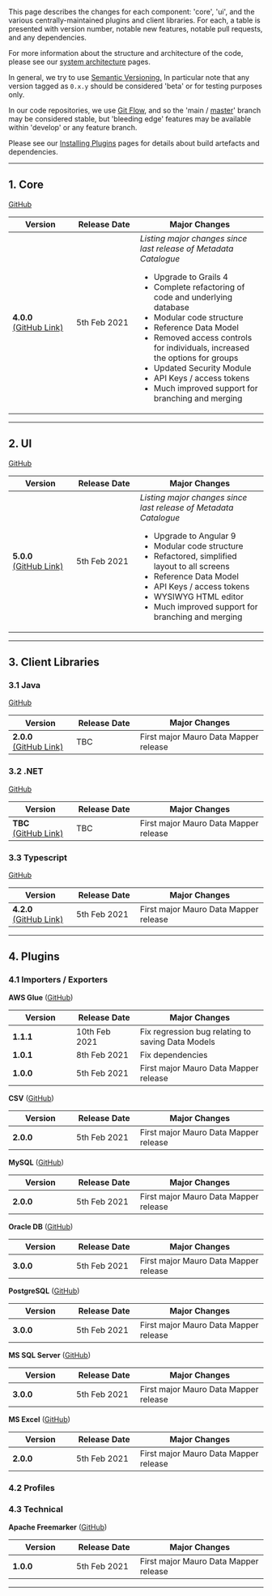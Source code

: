 This page describes the changes for each component: 'core', 'ui', and the various centrally-maintained plugins and client libraries. For each, a table
is presented with version number, notable new features, notable pull requests, and any dependencies.


For more information about the structure and architecture of the code, please see our [system architecture](/resources/architecture/) pages.

In general, we try to use [Semantic Versioning.](https://semver.org) In particular note that any version tagged as `0.x.y` should be considered
'beta' or for testing purposes only. 

In our code repositories, we use [Git Flow](https://nvie.com/posts/a-successful-git-branching-model/), and so the 'main / [master](https://github.com/github/renaming)' branch may be considered stable, but 'bleeding edge' features may be available within 'develop' or any feature branch.

Please see our [Installing Plugins](/installing/plugins) pages for details about build artefacts and dependencies.

---

## 1. Core

[GitHub](https://github.com/MauroDataMapper/mdm-core)
<table width="100%">
    <thead>
        <tr>
            <th width="25%"><b>Version</b></th>
            <th width="25%"><b>Release Date</b></th>
            <th width="50%"><b>Major Changes</b><img height="1px" width="500px"/></th>
        </tr>
    </thead>
    <tbody>
        <tr>
            <td><b>4.0.0</b><br/><a href="https://github.com/MauroDataMapper/mdm-core/releases/tag/4.0.0">(GitHub Link)</a></td>
            <td>5th Feb 2021</td>
            <td>
                <em>Listing major changes since last release of Metadata Catalogue</em>
                <ul>
                    <li>Upgrade to Grails 4</li>
                    <li>Complete refactoring of code and underlying database</li>
                    <li>Modular code structure</li>
                    <li>Reference Data Model</li> 
                    <li>Removed access controls for individuals, increased the options for groups</li>
                    <li>Updated Security Module</li>
                    <li>API Keys / access tokens</li>
                    <li>Much improved support for branching and merging</li>
                </ul>
            </td>
        </tr>
    </tbody>
</table>

---

## 2. UI

[GitHub](https://github.com/MauroDataMapper/mdm-ui)

<table width="100%">
    <thead>
        <tr>
            <th width="25%"><b>Version</b></th>
            <th width="25%"><b>Release Date</b></th>
            <th width="50%"><b>Major Changes</b><img height="1px" width="500px"/></th>
        </tr>
    </thead>
    <tbody>
        <tr>
            <td><b>5.0.0</b><br/><a href="https://github.com/MauroDataMapper/mdm-ui/releases/tag/5.0.0">(GitHub Link)</a></td>
            <td>5th Feb 2021</td>
            <td>
                <em>Listing major changes since last release of Metadata Catalogue</em>
                <ul>
                    <li>Upgrade to Angular 9</li>
                    <li>Modular code structure</li>
                    <li>Refactored, simplified layout to all screens</li>
                    <li>Reference Data Model</li> 
                    <li>API Keys / access tokens</li>
                    <li>WYSIWYG HTML editor</li>
                    <li>Much improved support for branching and merging</li>
                </ul>
            </td>
        </tr>
    </tbody>
</table>

---

## 3. Client Libraries

### 3.1 Java

[GitHub](https://github.com/MauroDataMapper/mdm-api-java-restful)
<table width="100%">
    <thead>
        <tr>
            <th width="25%"><b>Version</b></th>
            <th width="25%"><b>Release Date</b></th>
            <th width="50%"><b>Major Changes</b><img height="1px" width="500px"/></th>
        </tr>
    </thead>
    <tbody>
        <tr>
            <td><b>2.0.0</b><br/><a href="">(GitHub Link)</a></td>
            <td>TBC</td>
            <td>First major Mauro Data Mapper release</td>
        </tr>
    </tbody>
</table>

### 3.2 .NET

[GitHub](https://github.com/MauroDataMapper/mdm-api-dotnet-restful)
<table width="100%">
    <thead>
        <tr>
            <th width="25%"><b>Version</b></th>
            <th width="25%"><b>Release Date</b></th>
            <th width="50%"><b>Major Changes</b><img height="1px" width="500px"/></th>
        </tr>
    </thead>
    <tbody>
        <tr>
            <td><b>TBC</b><br/><a href="">(GitHub Link)</a></td>
            <td>TBC</td>
            <td>First major Mauro Data Mapper release</td>
        </tr>
    </tbody>
</table>

### 3.3 Typescript

[GitHub](https://github.com/MauroDataMapper/mdm-resources)
<table width="100%">
    <thead>
        <tr>
            <th width="25%"><b>Version</b></th>
            <th width="25%"><b>Release Date</b></th>
            <th width="50%"><b>Major Changes</b><img height="1px" width="500px"/></th>
        </tr>
    </thead>
    <tbody>
        <tr>
            <td><b>4.2.0</b><br/><a href="">(GitHub Link)</a></td>
            <td>5th Feb 2021</td>
            <td>First major Mauro Data Mapper release</td>
        </tr>
    </tbody>
</table>

---

## 4. Plugins

### 4.1 Importers / Exporters

**AWS Glue** ([GitHub](https://github.com/MauroDataMapper-Plugins/mdm-plugin-awsglue))
<table width="100%">
    <thead>
        <tr>
            <th width="25%"><b>Version</b></th>
            <th width="25%"><b>Release Date</b></th>
            <th width="50%"><b>Major Changes</b><img height="1px" width="500px"/></th>
        </tr>
    </thead>
    <tbody>
        <tr>
            <td><b>1.1.1</b><br/></td>
            <td>10th Feb 2021</td>
            <td>Fix regression bug relating to saving Data Models</td>
        </tr>
        <tr>
            <td><b>1.0.1</b><br/></td>
            <td>8th Feb 2021</td>
            <td>Fix dependencies</td>
        </tr>
        <tr>
            <td><b>1.0.0</b></td>
            <td>5th Feb 2021</td>
            <td>First major Mauro Data Mapper release</td>
        </tr>
    </tbody>
</table>

**CSV** ([GitHub](https://github.com/MauroDataMapper-Plugins/mdm-plugin-csv))
<table width="100%">
    <thead>
        <tr>
            <th width="25%"><b>Version</b></th>
            <th width="25%"><b>Release Date</b></th>
            <th width="50%"><b>Major Changes</b><img height="1px" width="500px"/></th>
        </tr>
    </thead>
    <tbody>
        <tr>
            <td><b>2.0.0</b></td>
            <td>5th Feb 2021</td>
            <td>First major Mauro Data Mapper release</td>
        </tr>
    </tbody>
</table>

**MySQL** ([GitHub](https://github.com/MauroDataMapper-Plugins/mdm-plugin-database-mysql))
<table width="100%">
    <thead>
        <tr>
            <th width="25%"><b>Version</b></th>
            <th width="25%"><b>Release Date</b></th>
            <th width="50%"><b>Major Changes</b><img height="1px" width="500px"/></th>
        </tr>
    </thead>
    <tbody>
        <tr>
            <td><b>2.0.0</b></td>
            <td>5th Feb 2021</td>
            <td>First major Mauro Data Mapper release</td>
        </tr>
    </tbody>
</table>

**Oracle DB** ([GitHub](https://github.com/MauroDataMapper-Plugins/mdm-plugin-database-oracle))
<table width="100%">
    <thead>
        <tr>
            <th width="25%"><b>Version</b></th>
            <th width="25%"><b>Release Date</b></th>
            <th width="50%"><b>Major Changes</b><img height="1px" width="500px"/></th>
        </tr>
    </thead>
    <tbody>
        <tr>
            <td><b>3.0.0</b></td>
            <td>5th Feb 2021</td>
            <td>First major Mauro Data Mapper release</td>
        </tr>
    </tbody>
</table>


**PostgreSQL** ([GitHub](https://github.com/MauroDataMapper-Plugins/mdm-plugin-database-postgresql))
<table width="100%">
    <thead>
        <tr>
            <th width="25%"><b>Version</b></th>
            <th width="25%"><b>Release Date</b></th>
            <th width="50%"><b>Major Changes</b><img height="1px" width="500px"/></th>
        </tr>
    </thead>
    <tbody>
        <tr>
            <td><b>3.0.0</b></td>
            <td>5th Feb 2021</td>
            <td>First major Mauro Data Mapper release</td>
        </tr>
    </tbody>
</table>

**MS SQL Server** ([GitHub](https://github.com/MauroDataMapper-Plugins/mdm-plugin-database-sqlserver))
<table width="100%">
    <thead>
        <tr>
            <th width="25%"><b>Version</b></th>
            <th width="25%"><b>Release Date</b></th>
            <th width="50%"><b>Major Changes</b><img height="1px" width="500px"/></th>
        </tr>
    </thead>
    <tbody>
        <tr>
            <td><b>3.0.0</b></td>
            <td>5th Feb 2021</td>
            <td>First major Mauro Data Mapper release</td>
        </tr>
    </tbody>
</table>

**MS Excel** ([GitHub](https://github.com/MauroDataMapper-Plugins/mdm-plugin-excel))
<table width="100%">
    <thead>
        <tr>
            <th width="25%"><b>Version</b></th>
            <th width="25%"><b>Release Date</b></th>
            <th width="50%"><b>Major Changes</b><img height="1px" width="500px"/></th>
        </tr>
    </thead>
    <tbody>
        <tr>
            <td><b>2.0.0</b></td>
            <td>5th Feb 2021</td>
            <td>First major Mauro Data Mapper release</td>
        </tr>
    </tbody>
</table>


### 4.2 Profiles

### 4.3 Technical

**Apache Freemarker** ([GitHub](https://github.com/MauroDataMapper-Plugins/mdm-plugin-freemarker))
<table width="100%">
    <thead>
        <tr>
            <th width="25%"><b>Version</b></th>
            <th width="25%"><b>Release Date</b></th>
            <th width="50%"><b>Major Changes</b><img height="1px" width="500px"/></th>
        </tr>
    </thead>
    <tbody>
        <tr>
            <td><b>1.0.0</b></td>
            <td>5th Feb 2021</td>
            <td>First major Mauro Data Mapper release</td>
        </tr>
    </tbody>
</table>

---